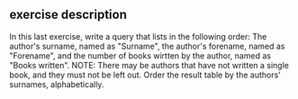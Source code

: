## exercise description
In this last exercise, write a query that lists in the following order: The author's surname, named as "Surname", the author's forename, named as "Forename", and the number of books wirtten by the author, named as "Books written". NOTE: There may be authors that have not written a single book, and they must not be left out. Order the result table by the authors' surnames, alphabetically. 
